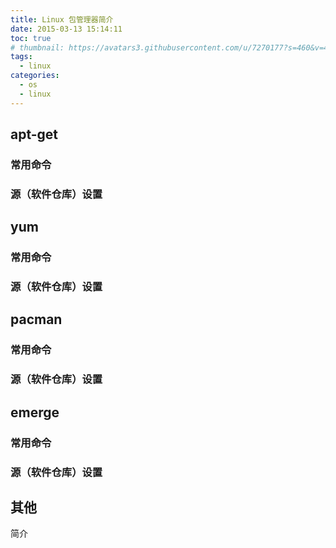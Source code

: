 ```yaml
---
title: Linux 包管理器简介
date: 2015-03-13 15:14:11
toc: true
# thumbnail: https://avatars3.githubusercontent.com/u/7270177?s=460&v=4
tags:
  - linux
categories:
  - os
  - linux
---
```


## apt-get
### 常用命令
### 源（软件仓库）设置
## yum

### 常用命令
### 源（软件仓库）设置
## pacman
### 常用命令
### 源（软件仓库）设置
## emerge
### 常用命令
### 源（软件仓库）设置
## 其他
简介